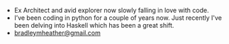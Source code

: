 - Ex Architect and avid explorer now slowly falling in love with code.
- I’ve been coding in python for a couple of years now. Just recently I've been delving into Haskell which has been a great shift.
- bradleymheather@gmail.com

<!---
Bradley-Heather/Bradley-Heather is a ✨ special ✨ repository because its `README.md` (this file) appears on your GitHub profile.
You can click the Preview link to take a look at your changes.
--->

